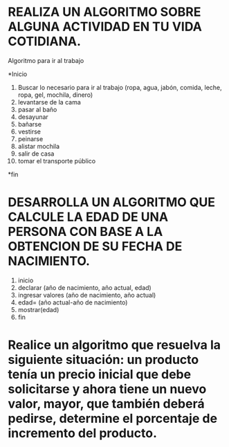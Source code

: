# REALIZA UN ALGORITMO SOBRE ALGUNA ACTIVIDAD EN TU VIDA COTIDIANA.
Algoritmo para ir al trabajo

*Inicio
1. Buscar lo necesario para ir al trabajo (ropa, agua, jabón, comida, leche, ropa, gel, mochila, dinero)
2. levantarse de la cama
3. pasar al baño 
4. desayunar
5. bañarse 
6. vestirse
7. peinarse 
8. alistar mochila 
9. salir de casa
10. tomar el transporte público

*fin




# DESARROLLA UN ALGORITMO QUE CALCULE LA EDAD DE UNA PERSONA CON BASE A LA OBTENCION DE SU FECHA DE NACIMIENTO.

1. inicio 
2. declarar (año de nacimiento, año actual, edad)
3. ingresar valores (año de nacimiento, año actual)
4. edad= (año actual-año de nacimiento)
5. mostrar(edad)
6. fin



# Realice un algoritmo que resuelva la siguiente situación: un producto tenía un precio inicial que debe solicitarse y ahora tiene un nuevo valor, mayor, que también deberá pedirse, determine el porcentaje de incremento del producto. 
